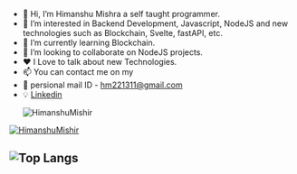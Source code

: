 - 👋 Hi, I’m Himanshu Mishra a self taught programmer.
- 👀 I’m interested in Backend Development, Javascript, NodeJS and new technologies such as Blockchain, Svelte, fastAPI, etc.
- 🌱 I’m currently learning Blockchain.
- 💞️ I’m looking to collaborate on NodeJS projects.
- ❤️ I Love to talk about new Technologies.
- 📫 You  can contact me on my
- 📧 persional mail ID - [hm221311@gmail.com](hm221311@gmail.com)
- 💡 [Linkedin](https://www.linkedin.com/in/HimanshuMishir) <p align="left"> <img src="https://komarev.com/ghpvc/?username=HimanshuMishir&label=Profile%20views&color=0e75b6&style=flat" alt="HimanshuMishir" /> </p>
<p align="left"> <a href="https://github.com/ryo-ma/github-profile-trophy"><img src="https://github-profile-trophy.vercel.app/?username=HimanshuMishir" alt="HimanshuMishir" /></a> </p>

![Top Langs](https://github-readme-stats.vercel.app/api/top-langs/?username=HimanshuMishir)
- 

<!---
HimanshuMishir/HimanshuMishir is a ✨ special ✨ repository because its `README.md` (this file) appears on your GitHub profile.
You can click the Preview link to take a look at your changes.
--->
